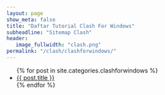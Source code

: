 ```yaml
---
layout: page
show_meta: false
title: "Daftar Tutorial Clash For Windows"
subheadline: "Sitemap Clash"
header:
   image_fullwidth: "clash.png"
permalink: "/clash/clashforwindows/"
---
```

<ul>
    {% for post in site.categories.clashforwindows %}
    <li><a href="{{ site.url }}{{ site.baseurl }}{{ post.url }}">{{ post.title }}</a></li>
    {% endfor %}
</ul>